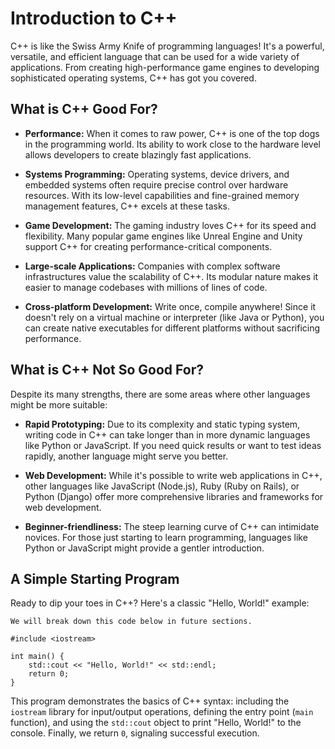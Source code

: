 # Introduction to C++

C++ is like the Swiss Army Knife of programming languages! It's a powerful, versatile, and efficient language that can be used for a wide variety of applications. From creating high-performance game engines to developing sophisticated operating systems, C++ has got you covered.


## What is C++ Good For?

- **Performance:** When it comes to raw power, C++ is one of the top dogs in the programming world. Its ability to work close to the hardware level allows developers to create blazingly fast applications.

- **Systems Programming:** Operating systems, device drivers, and embedded systems often require precise control over hardware resources. With its low-level capabilities and fine-grained memory management features, C++ excels at these tasks.

- **Game Development:** The gaming industry loves C++ for its speed and flexibility. Many popular game engines like Unreal Engine and Unity support C++ for creating performance-critical components.

- **Large-scale Applications:** Companies with complex software infrastructures value the scalability of C++. Its modular nature makes it easier to manage codebases with millions of lines of code.

- **Cross-platform Development:** Write once, compile anywhere! Since it doesn't rely on a virtual machine or interpreter (like Java or Python), you can create native executables for different platforms without sacrificing performance.


## What is C++ Not So Good For?

Despite its many strengths, there are some areas where other languages might be more suitable:

- **Rapid Prototyping:** Due to its complexity and static typing system, writing code in C++ can take longer than in more dynamic languages like Python or JavaScript. If you need quick results or want to test ideas rapidly, another language might serve you better.

- **Web Development:** While it's possible to write web applications in C++, other languages like JavaScript (Node.js), Ruby (Ruby on Rails), or Python (Django) offer more comprehensive libraries and frameworks for web development.

- **Beginner-friendliness:** The steep learning curve of C++ can intimidate novices. For those just starting to learn programming, languages like Python or JavaScript might provide a gentler introduction.

## A Simple Starting Program

Ready to dip your toes in C++? Here's a classic "Hello, World!" example:

```admonish
We will break down this code below in future sections.
```

```cpp,editable
#include <iostream>

int main() {
    std::cout << "Hello, World!" << std::endl;
    return 0;
}
```

This program demonstrates the basics of C++ syntax: including the `iostream` library for input/output operations, defining the entry point (`main` function), and using the `std::cout` object to print "Hello, World!" to the console. Finally, we return `0`, signaling successful execution.